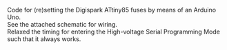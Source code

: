 Code for (re)setting the Digispark ATtiny85 fuses by means of an Arduino Uno.  
See the attached schematic for wiring.  
Relaxed the timing for entering the High-voltage Serial Programming Mode such that it always works.  
